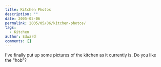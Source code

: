 ```yaml
---
title: Kitchen Photos
description: ""
date: 2005-05-06
permalink: 2005/05/06/kitchen-photos/
tags:
  - Kitchen
author: Edward
comments: []
---
```


I\'ve finally put up some pictures of the kitchen as it currently is. Do
you like the \"hob\"?

<!-- [  
 ![Almost
Done](https://tarrant.org.uk/d/407-2/kitchenalmost.jpg?g2_GALLERYSID=e5e1dddb92e367838451623a9b041b95)][1] -->



[1]: https://tarrant.org.uk/v/kitchen/kitchenalmost/
